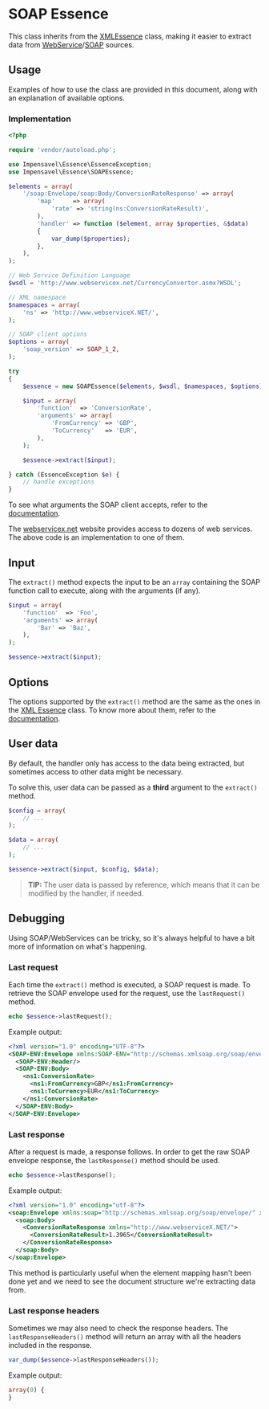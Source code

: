 # SOAP Essence
This class inherits from the [XMLEssence](XMLEssence.md) class, making it easier to extract data from [WebService](http://en.wikipedia.org/wiki/Web_service)/[SOAP](http://en.wikipedia.org/wiki/SOAP) sources.

## Usage
Examples of how to use the class are provided in this document, along with an explanation of available options.

### Implementation
```php
<?php

require 'vendor/autoload.php';

use Impensavel\Essence\EssenceException;
use Impensavel\Essence\SOAPEssence;

$elements = array(
    '/soap:Envelope/soap:Body/ConversionRateResponse' => array(
        'map'     => array(
            'rate' => 'string(ns:ConversionRateResult)',
        ),
        'handler' => function ($element, array $properties, &$data) 
        {
            var_dump($properties);
        },
    ),
);

// Web Service Definition Language
$wsdl = 'http://www.webservicex.net/CurrencyConvertor.asmx?WSDL';

// XML namespace
$namespaces = array(
    'ns' => 'http://www.webserviceX.NET/',
);

// SOAP client options
$options = array(
    'soap_version' => SOAP_1_2,
);

try
{
    $essence = new SOAPEssence($elements, $wsdl, $namespaces, $options);

    $input = array(
        'function'  => 'ConversionRate',
        'arguments' => array(
            'FromCurrency' => 'GBP',
            'ToCurrency'   => 'EUR',
        ),
    );

    $essence->extract($input);

} catch (EssenceException $e) {
    // handle exceptions
}
```

To see what arguments the SOAP client accepts, refer to the [documentation](http://php.net/manual/en/soapclient.soapclient.php).

The [webservicex.net](http://www.webservicex.net) website provides access to dozens of web services. The above code is an implementation to one of them.

## Input
The `extract()` method expects the input to be an `array` containing the SOAP function call to execute, along with the arguments (if any).

```php
$input = array(
    'function'  => 'Foo',
    'arguments' => array(
        'Bar' => 'Baz',
    ),
);

$essence->extract($input);
```

## Options
The options supported by the `extract()` method are the same as the ones in the [XML Essence](XMLEssence.md) class. To know more about them, refer to the [documentation](XMLEssence.md#options).

## User data
By default, the handler only has access to the data being extracted, but sometimes access to other data might be necessary.

To solve this, user data can be passed as a **third** argument to the `extract()` method.

```php
$config = array(
    // ...
);

$data = array(
    // ...
);

$essence->extract($input, $config, $data);
```

>**TIP:** The user data is passed by reference, which means that it can be modified by the handler, if needed.

## Debugging
Using SOAP/WebServices can be tricky, so it's always helpful to have a bit more of information on what's happening.

### Last request
Each time the `extract()` method is executed, a SOAP request is made. To retrieve the SOAP envelope used for the request, use the `lastRequest()` method.

```php
echo $essence->lastRequest();
```

Example output:
```xml
<?xml version="1.0" encoding="UTF-8"?>
<SOAP-ENV:Envelope xmlns:SOAP-ENV="http://schemas.xmlsoap.org/soap/envelope/" xmlns:ns1="http://www.webserviceX.NET/">
  <SOAP-ENV:Header/>
  <SOAP-ENV:Body>
    <ns1:ConversionRate>
      <ns1:FromCurrency>GBP</ns1:FromCurrency>
      <ns1:ToCurrency>EUR</ns1:ToCurrency>
    </ns1:ConversionRate>
  </SOAP-ENV:Body>
</SOAP-ENV:Envelope>
```

### Last response
After a request is made, a response follows. In order to get the raw SOAP envelope response, the `lastResponse()` method should be used.

```php
echo $essence->lastResponse();
```

Example output:
```xml
<?xml version="1.0" encoding="utf-8"?>
<soap:Envelope xmlns:soap="http://schemas.xmlsoap.org/soap/envelope/" xmlns:xsi="http://www.w3.org/2001/XMLSchema-instance" xmlns:xsd="http://www.w3.org/2001/XMLSchema">
  <soap:Body>
    <ConversionRateResponse xmlns="http://www.webserviceX.NET/">
      <ConversionRateResult>1.3965</ConversionRateResult>
    </ConversionRateResponse>
  </soap:Body>
</soap:Envelope>
```

This method is particularly useful when the element mapping hasn't been done yet and we need to see the document structure we're extracting data from.

### Last response headers
Sometimes we may also need to check the response headers. The `lastResponseHeaders()` method will return an array with all the headers included in the response.

```php
var_dump($essence->lastResponseHeaders());
```

Example output:
```php
array(0) {
}
```
